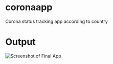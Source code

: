 # coronaapp
Corona status tracking app according to country

# Output
![Screenshot of Final App](https://lh3.googleusercontent.com/NSzG-fsiD0fyT10OeQnkW31ctdHsBLKIxaXijq4J7s2lL3UyLQPv5hb94oZvXf6KS0ciGPvDIKgCvQtucxnLwk3RkSYHuv1ur1MgmajH4lAsly89wLjrqBkzyh7LYdP5nIjszR-p8wXY2a1TASYPsWlIG07C4CrHu-5gFRfRNoBIsCpufKnkVo5oJWvKSm-P1QXOVjFXbim3LyCfqDFP405xohwtkz1qNfKChjglRp3ek3drdlwW9rRwdhR8pH06Vybcogxsip1RE3qjDWZfiAcWTzQgN8nCKl852ffz-pHaUBcBFNU4Nx3s6sDNPjnjtYklUXMYuwNIw-QHD_1Uel152RzUFnm6X9pTyw-3dVi0TU_Wwcze23hGsLRXVWjpN8Rj8-IJET-5aDoPQRoO9Mxq6c9pAxOYVWuNapObDA4IYhUJGHp6YM_L32a3biE3iUMrGk75qQ_SgcQPUX_pgd3sdA0B_wPD-w3rdlT96gCYSqi7jCBw3TeuutXR9S8Ta79ZMOuKxSMdxj65uQD8Ap2niN3lXme5luDC6qLll_XY5XB1E-lAN4PwDecaYSbRsPQEHQaDXRuZXFcAmlgvQ0p2XBuPHSoWf72wkWc_7Se9FXVBGhDTmUxGjtRKxG5eHXL3Sy3C6EX_WCIdVSrGHuWQEstaIeMPu2zo1ztUJp1zTTO-JEvD7m_XFOeXdg=w110-h187-no)
